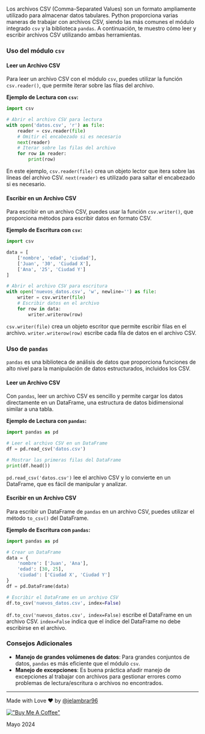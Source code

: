 Los archivos CSV (Comma-Separated Values) son un formato ampliamente utilizado para almacenar datos tabulares. Python proporciona varias maneras de trabajar con archivos CSV, siendo las más comunes el módulo integrado `csv` y la biblioteca `pandas`. A continuación, te muestro cómo leer y escribir archivos CSV utilizando ambas herramientas.

### Uso del módulo `csv`

#### Leer un Archivo CSV

Para leer un archivo CSV con el módulo `csv`, puedes utilizar la función `csv.reader()`, que permite iterar sobre las filas del archivo.

**Ejemplo de Lectura con `csv`:**

```python
import csv

# Abrir el archivo CSV para lectura
with open('datos.csv', 'r') as file:
    reader = csv.reader(file)
    # Omitir el encabezado si es necesario
    next(reader)
    # Iterar sobre las filas del archivo
    for row in reader:
        print(row)
```

En este ejemplo, `csv.reader(file)` crea un objeto lector que itera sobre las líneas del archivo CSV. `next(reader)` es utilizado para saltar el encabezado si es necesario.

#### Escribir en un Archivo CSV

Para escribir en un archivo CSV, puedes usar la función `csv.writer()`, que proporciona métodos para escribir datos en formato CSV.

**Ejemplo de Escritura con `csv`:**

```python
import csv

data = [
    ['nombre', 'edad', 'ciudad'],
    ['Juan', '30', 'Ciudad X'],
    ['Ana', '25', 'Ciudad Y']
]

# Abrir el archivo CSV para escritura
with open('nuevos_datos.csv', 'w', newline='') as file:
    writer = csv.writer(file)
    # Escribir datos en el archivo
    for row in data:
        writer.writerow(row)
```

`csv.writer(file)` crea un objeto escritor que permite escribir filas en el archivo. `writer.writerow(row)` escribe cada fila de datos en el archivo CSV.

### Uso de `pandas`

`pandas` es una biblioteca de análisis de datos que proporciona funciones de alto nivel para la manipulación de datos estructurados, incluidos los CSV.

#### Leer un Archivo CSV

Con `pandas`, leer un archivo CSV es sencillo y permite cargar los datos directamente en un DataFrame, una estructura de datos bidimensional similar a una tabla.

**Ejemplo de Lectura con `pandas`:**

```python
import pandas as pd

# Leer el archivo CSV en un DataFrame
df = pd.read_csv('datos.csv')

# Mostrar las primeras filas del DataFrame
print(df.head())
```

`pd.read_csv('datos.csv')` lee el archivo CSV y lo convierte en un DataFrame, que es fácil de manipular y analizar.

#### Escribir en un Archivo CSV

Para escribir un DataFrame de `pandas` en un archivo CSV, puedes utilizar el método `to_csv()` del DataFrame.

**Ejemplo de Escritura con `pandas`:**

```python
import pandas as pd

# Crear un DataFrame
data = {
    'nombre': ['Juan', 'Ana'],
    'edad': [30, 25],
    'ciudad': ['Ciudad X', 'Ciudad Y']
}
df = pd.DataFrame(data)

# Escribir el DataFrame en un archivo CSV
df.to_csv('nuevos_datos.csv', index=False)
```

`df.to_csv('nuevos_datos.csv', index=False)` escribe el DataFrame en un archivo CSV. `index=False` indica que el índice del DataFrame no debe escribirse en el archivo.

### Consejos Adicionales

- **Manejo de grandes volúmenes de datos**: Para grandes conjuntos de datos, `pandas` es más eficiente que el módulo `csv`.
- **Manejo de excepciones**: Es buena práctica añadir manejo de excepciones al trabajar con archivos para gestionar errores como problemas de lectura/escritura o archivos no encontrados.

____

Made with Love ❤️ by [@jelambrar96](https://github.com/jelambrar96)

[!["Buy Me A Coffee"](https://www.buymeacoffee.com/assets/img/custom_images/orange_img.png)](https://www.buymeacoffee.com/jelambrar1)

Mayo 2024
